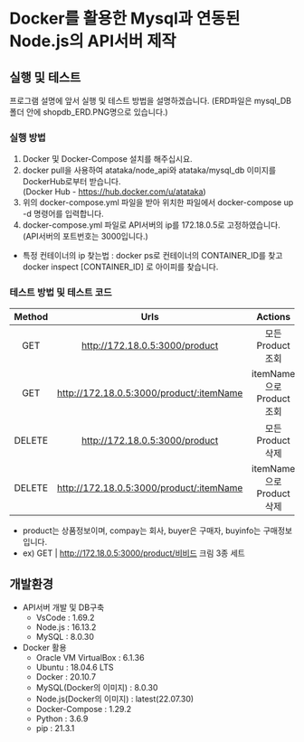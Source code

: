 # Docker를 활용한 Mysql과 연동된 Node.js의 API서버 제작

## 실행 및 테스트
프로그램 설명에 앞서 실행 및 테스트 방법을 설명하겠습니다.
(ERD파일은 mysql_DB폴더 안에 shopdb_ERD.PNG명으로 있습니다.)

### 실행 방법
  1. Docker 및 Docker-Compose 설치를 해주십시요.
  2. docker pull을 사용하여 atataka/node_api와 atataka/mysql_db 이미지를 DockerHub로부터 받습니다.   
      (Docker Hub - https://hub.docker.com/u/atataka)
  3. 위의 docker-compose.yml 파일을 받아 위치한 파일에서 docker-compose up -d 명령어를 입력합니다.
  4. docker-compose.yml 파일로 API서버의 ip를 172.18.0.5로 고정하였습니다.(API서버의 포트번호는 3000입니다.)
  - 특정 컨테이너의 ip 찾는법 : docker ps로 컨테이너의 CONTAINER_ID를 찾고 docker inspect [CONTAINER_ID] 로 아이피를 찾습니다.
  
### 테스트 방법 및 테스트 코드
|Method|Urls|Actions|
|:-----:|:-----:|:-----:|
|GET|http://172.18.0.5:3000/product|모든 Product 조회
|GET|http://172.18.0.5:3000/product/:itemName|itemName으로 Product 조회
|DELETE|http://172.18.0.5:3000/product|모든 Product 삭제
|DELETE|http://172.18.0.5:3000/product/:itemName|itemName으로 Product 삭제
- product는 상품정보이며, compay는 회사, buyer은 구매자, buyinfo는 구매정보입니다.
- ex) GET | http://172.18.0.5:3000/product/비비드 크림 3종 세트

      
## 개발환경
* API서버 개발 및 DB구축
  - VsCode : 1.69.2
  - Node.js : 16.13.2
  - MySQL : 8.0.30
* Docker 활용
  - Oracle VM VirtualBox : 6.1.36
  - Ubuntu : 18.04.6 LTS
  - Docker : 20.10.7
  - MySQL(Docker의 이미지) : 8.0.30
  - Node.js(Docker의 이미지) : latest(22.07.30)
  - Docker-Compose : 1.29.2
  - Python : 3.6.9
  - pip : 21.3.1
